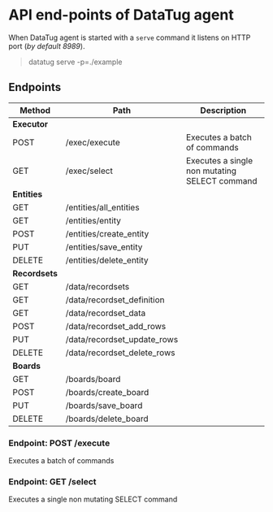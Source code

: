 # API end-points of DataTug agent

When DataTug agent is started with a `serve` command it listens on HTTP port (*by default 8989*).

> datatug serve -p=./example

## Endpoints

| Method | Path | Description |
|--------|------|-------------|
|  **Executor** |
| POST   | /exec/execute | Executes a batch of commands |
| GET | /exec/select | Executes a single non mutating SELECT command |
|  **Entities** |
| GET | /entities/all_entities | |
| GET | /entities/entity | |
| POST | /entities/create_entity | |
| PUT | /entities/save_entity | |
| DELETE | /entities/delete_entity | |
|  **Recordsets** |
| GET | /data/recordsets | |
| GET | /data/recordset_definition | |
| GET | /data/recordset_data | |
| POST | /data/recordset_add_rows | |
| PUT | /data/recordset_update_rows | |
| DELETE | /data/recordset_delete_rows | |
|  **Boards** |
| GET | /boards/board | |
| POST | /boards/create_board | |
| PUT | /boards/save_board | |
| DELETE | /boards/delete_board | |

### Endpoint: POST /execute

Executes a batch of commands

### Endpoint: GET /select

Executes a single non mutating SELECT command
